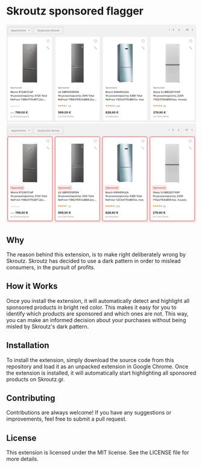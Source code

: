 # Skroutz sponsored flagger

![Alt Text](../pages_assets/skroutz_flagger_disabled.png)
![Alt Text](../pages_assets/skroutz_flagger_enabled.png)

## Why

The reason behind this extension, is to make right deliberately wrong by Skroutz.
Skroutz has decided to use a dark pattern in order to mislead consumers, in the pursuit of profits.

## How it Works

Once you install the extension, it will automatically detect and highlight all sponsored products in bright red color. This makes it easy for you to identify which products are sponsored and which ones are not. This way, you can make an informed decision about your purchases without being misled by Skroutz's dark pattern.

## Installation

To install the extension, simply download the source code from this repository and load it as an unpacked extension in Google Chrome. Once the extension is installed, it will automatically start highlighting all sponsored products on Skroutz.gr.

## Contributing

Contributions are always welcome! If you have any suggestions or improvements, feel free to submit a pull request.

## License

This extension is licensed under the MIT license. See the LICENSE file for more details.
